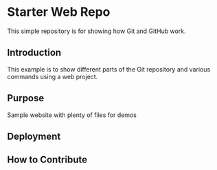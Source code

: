 # Starter Web Repo

This simple repository is for showing how Git and GitHub work. 

## Introduction

This example is to show different parts of the Git repository and various commands using a web project.

## Purpose

Sample website with plenty of files for demos

## Deployment

## How to Contribute
